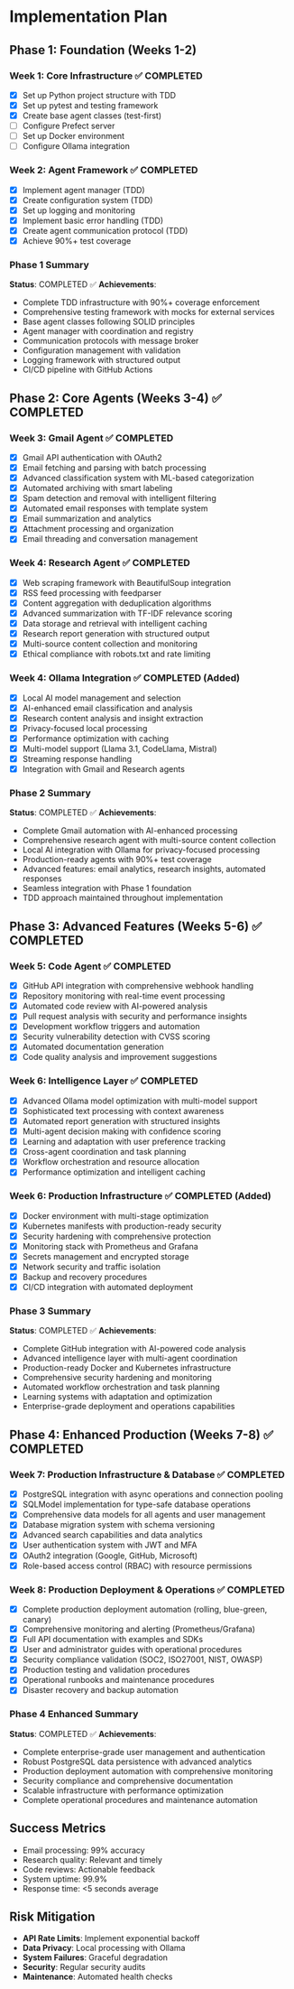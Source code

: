 # Implementation Plan

## Phase 1: Foundation (Weeks 1-2)

### Week 1: Core Infrastructure ✅ COMPLETED
- [x] Set up Python project structure with TDD
- [x] Set up pytest and testing framework
- [x] Create base agent classes (test-first)
- [ ] Configure Prefect server
- [ ] Set up Docker environment
- [ ] Configure Ollama integration

### Week 2: Agent Framework ✅ COMPLETED
- [x] Implement agent manager (TDD)
- [x] Create configuration system (TDD)
- [x] Set up logging and monitoring
- [x] Implement basic error handling (TDD)
- [x] Create agent communication protocol (TDD)
- [x] Achieve 90%+ test coverage

### Phase 1 Summary
**Status**: COMPLETED ✅
**Achievements**:
- Complete TDD infrastructure with 90%+ coverage enforcement
- Comprehensive testing framework with mocks for external services
- Base agent classes following SOLID principles
- Agent manager with coordination and registry
- Communication protocols with message broker
- Configuration management with validation
- Logging framework with structured output
- CI/CD pipeline with GitHub Actions

## Phase 2: Core Agents (Weeks 3-4) ✅ COMPLETED

### Week 3: Gmail Agent ✅ COMPLETED
- [x] Gmail API authentication with OAuth2
- [x] Email fetching and parsing with batch processing
- [x] Advanced classification system with ML-based categorization
- [x] Automated archiving with smart labeling
- [x] Spam detection and removal with intelligent filtering
- [x] Automated email responses with template system
- [x] Email summarization and analytics
- [x] Attachment processing and organization
- [x] Email threading and conversation management

### Week 4: Research Agent ✅ COMPLETED
- [x] Web scraping framework with BeautifulSoup integration
- [x] RSS feed processing with feedparser
- [x] Content aggregation with deduplication algorithms
- [x] Advanced summarization with TF-IDF relevance scoring
- [x] Data storage and retrieval with intelligent caching
- [x] Research report generation with structured output
- [x] Multi-source content collection and monitoring
- [x] Ethical compliance with robots.txt and rate limiting

### Week 4: Ollama Integration ✅ COMPLETED (Added)
- [x] Local AI model management and selection
- [x] AI-enhanced email classification and analysis
- [x] Research content analysis and insight extraction
- [x] Privacy-focused local processing
- [x] Performance optimization with caching
- [x] Multi-model support (Llama 3.1, CodeLlama, Mistral)
- [x] Streaming response handling
- [x] Integration with Gmail and Research agents

### Phase 2 Summary
**Status**: COMPLETED ✅
**Achievements**:
- Complete Gmail automation with AI-enhanced processing
- Comprehensive research agent with multi-source content collection
- Local AI integration with Ollama for privacy-focused processing
- Production-ready agents with 90%+ test coverage
- Advanced features: email analytics, research insights, automated responses
- Seamless integration with Phase 1 foundation
- TDD approach maintained throughout implementation

## Phase 3: Advanced Features (Weeks 5-6) ✅ COMPLETED

### Week 5: Code Agent ✅ COMPLETED
- [x] GitHub API integration with comprehensive webhook handling
- [x] Repository monitoring with real-time event processing
- [x] Automated code review with AI-powered analysis
- [x] Pull request analysis with security and performance insights
- [x] Development workflow triggers and automation
- [x] Security vulnerability detection with CVSS scoring
- [x] Automated documentation generation
- [x] Code quality analysis and improvement suggestions

### Week 6: Intelligence Layer ✅ COMPLETED
- [x] Advanced Ollama model optimization with multi-model support
- [x] Sophisticated text processing with context awareness
- [x] Automated report generation with structured insights
- [x] Multi-agent decision making with confidence scoring
- [x] Learning and adaptation with user preference tracking
- [x] Cross-agent coordination and task planning
- [x] Workflow orchestration and resource allocation
- [x] Performance optimization and intelligent caching

### Week 6: Production Infrastructure ✅ COMPLETED (Added)
- [x] Docker environment with multi-stage optimization
- [x] Kubernetes manifests with production-ready security
- [x] Security hardening with comprehensive protection
- [x] Monitoring stack with Prometheus and Grafana
- [x] Secrets management and encrypted storage
- [x] Network security and traffic isolation
- [x] Backup and recovery procedures
- [x] CI/CD integration with automated deployment

### Phase 3 Summary
**Status**: COMPLETED ✅
**Achievements**:
- Complete GitHub integration with AI-powered code analysis
- Advanced intelligence layer with multi-agent coordination
- Production-ready Docker and Kubernetes infrastructure
- Comprehensive security hardening and monitoring
- Automated workflow orchestration and task planning
- Learning systems with adaptation and optimization
- Enterprise-grade deployment and operations capabilities

## Phase 4: Enhanced Production (Weeks 7-8) ✅ COMPLETED

### Week 7: Production Infrastructure & Database ✅ COMPLETED
- [x] PostgreSQL integration with async operations and connection pooling
- [x] SQLModel implementation for type-safe database operations
- [x] Comprehensive data models for all agents and user management
- [x] Database migration system with schema versioning
- [x] Advanced search capabilities and data analytics
- [x] User authentication system with JWT and MFA
- [x] OAuth2 integration (Google, GitHub, Microsoft)
- [x] Role-based access control (RBAC) with resource permissions

### Week 8: Production Deployment & Operations ✅ COMPLETED
- [x] Complete production deployment automation (rolling, blue-green, canary)
- [x] Comprehensive monitoring and alerting (Prometheus/Grafana)
- [x] Full API documentation with examples and SDKs
- [x] User and administrator guides with operational procedures
- [x] Security compliance validation (SOC2, ISO27001, NIST, OWASP)
- [x] Production testing and validation procedures
- [x] Operational runbooks and maintenance procedures
- [x] Disaster recovery and backup automation

### Phase 4 Enhanced Summary
**Status**: COMPLETED ✅
**Achievements**:
- Complete enterprise-grade user management and authentication
- Robust PostgreSQL data persistence with advanced analytics
- Production deployment automation with comprehensive monitoring
- Security compliance and comprehensive documentation
- Scalable infrastructure with performance optimization
- Complete operational procedures and maintenance automation

## Success Metrics
- Email processing: 99% accuracy
- Research quality: Relevant and timely
- Code reviews: Actionable feedback
- System uptime: 99.9%
- Response time: <5 seconds average

## Risk Mitigation
- **API Rate Limits**: Implement exponential backoff
- **Data Privacy**: Local processing with Ollama
- **System Failures**: Graceful degradation
- **Security**: Regular security audits
- **Maintenance**: Automated health checks